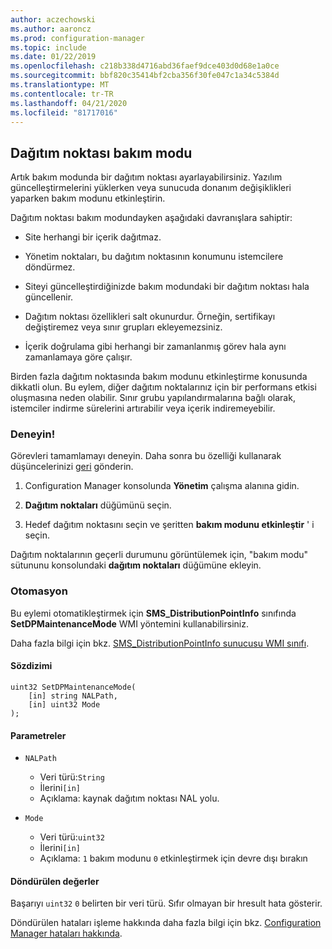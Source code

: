 ```yaml
---
author: aczechowski
ms.author: aaroncz
ms.prod: configuration-manager
ms.topic: include
ms.date: 01/22/2019
ms.openlocfilehash: c218b338d4716abd36faef9dce403d0d68e1a0ce
ms.sourcegitcommit: bbf820c35414bf2cba356f30fe047c1a34c5384d
ms.translationtype: MT
ms.contentlocale: tr-TR
ms.lasthandoff: 04/21/2020
ms.locfileid: "81717016"
---
```

## <a name="distribution-point-maintenance-mode"></a><a name="bkmk_dpmaint"></a>Dağıtım noktası bakım modu 
<!--3555754-->

Artık bakım modunda bir dağıtım noktası ayarlayabilirsiniz. Yazılım güncelleştirmelerini yüklerken veya sunucuda donanım değişiklikleri yaparken bakım modunu etkinleştirin.

Dağıtım noktası bakım modundayken aşağıdaki davranışlara sahiptir: 

- Site herhangi bir içerik dağıtmaz.  

- Yönetim noktaları, bu dağıtım noktasının konumunu istemcilere döndürmez. 

- Siteyi güncelleştirdiğinizde bakım modundaki bir dağıtım noktası hala güncellenir. 

- Dağıtım noktası özellikleri salt okunurdur. Örneğin, sertifikayı değiştiremez veya sınır grupları ekleyemezsiniz.  

- İçerik doğrulama gibi herhangi bir zamanlanmış görev hala aynı zamanlamaya göre çalışır. 

Birden fazla dağıtım noktasında bakım modunu etkinleştirme konusunda dikkatli olun. Bu eylem, diğer dağıtım noktalarınız için bir performans etkisi oluşmasına neden olabilir. Sınır grubu yapılandırmalarına bağlı olarak, istemciler indirme sürelerini artırabilir veya içerik indiremeyebilir. 


### <a name="try-it-out"></a>Deneyin!

Görevleri tamamlamayı deneyin. Daha sonra bu özelliği kullanarak düşüncelerinizi [geri](../../../../understand/find-help.md#product-feedback) gönderin.

1. Configuration Manager konsolunda **Yönetim** çalışma alanına gidin.  

2. **Dağıtım noktaları** düğümünü seçin.  

3. Hedef dağıtım noktasını seçin ve şeritten **bakım modunu etkinleştir** ' i seçin.  

Dağıtım noktalarının geçerli durumunu görüntülemek için, "bakım modu" sütununu konsolundaki **dağıtım noktaları** düğümüne ekleyin. 


### <a name="automation"></a>Otomasyon

Bu eylemi otomatikleştirmek için **SMS_DistributionPointInfo** sınıfında **SetDPMaintenanceMode** WMI yöntemini kullanabilirsiniz. 

Daha fazla bilgi için bkz. [SMS_DistributionPointInfo sunucusu WMI sınıfı](../../../../../develop/reference/core/servers/configure/sms_distributionpointinfo-server-wmi-class.md). 

#### <a name="syntax"></a>Sözdizimi

``` MOF
uint32 SetDPMaintenanceMode(
    [in] string NALPath, 
    [in] uint32 Mode
);
```

#### <a name="parameters"></a>Parametreler  
- `NALPath`  
    - Veri türü:`String`  
    - İlerini`[in]`  
    - Açıklama: kaynak dağıtım noktası NAL yolu.  

- `Mode`  
    - Veri türü:`uint32` 
    - İlerini`[in]`  
    - Açıklama: `1` bakım modunu `0` etkinleştirmek için devre dışı bırakın  

#### <a name="return-values"></a>Döndürülen değerler  
Başarıyı `uint32` `0` belirten bir veri türü. Sıfır olmayan bir hresult hata gösterir.  

Döndürülen hataları işleme hakkında daha fazla bilgi için bkz. [Configuration Manager hataları hakkında](../../../../../develop/core/understand/about-configuration-manager-errors.md).  


